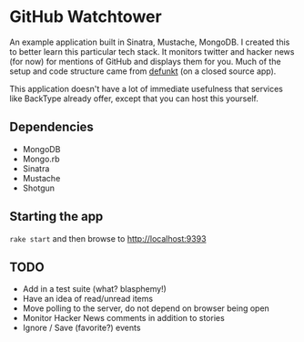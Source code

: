 # GitHub Watchtower

An example application built in Sinatra, Mustache, MongoDB.  I created this to better learn this particular tech stack.  It monitors twitter and hacker news (for now) for mentions of GitHub and displays them for you.  Much of the setup and code structure came from [defunkt](http://github.com/defunkt) (on a closed source app).

This application doesn't have a lot of immediate usefulness that services like BackType already offer, except that you can host this yourself.

## Dependencies

* MongoDB
* Mongo.rb
* Sinatra
* Mustache
* Shotgun

## Starting the app

`rake start` and then browse to <http://localhost:9393>

## TODO

* Add in a test suite (what? blasphemy!)
* Have an idea of read/unread items
* Move polling to the server, do not depend on browser being open
* Monitor Hacker News comments in addition to stories
* Ignore / Save (favorite?) events